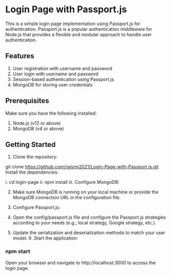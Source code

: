 # Login Page with Passport.js

This is a simple login page implementation using Passport.js for authentication.
Passport.js is a popular authentication middleware for Node.js that provides a flexible and modular approach to handle user authentication.

## Features

1. User registration with username and password
2. User login with username and password
3. Session-based authentication using Passport.js
4. MongoDB for storing user credentials


## Prerequisites

Make sure you have the following installed:

1. Node.js (v12 or above)
2. MongoDB (v4 or above)

## Getting Started

1. Clone the repository:

git clone <https://github.com/rajsrm2021/Login-Page-with-Passport.js.git>
Install the dependencies:

i. cd login-page
ii. npm install
iii. Configure MongoDB:

2. Make sure MongoDB is running on your local machine or provide the MongoDB connection URL in the configuration file.
3. Configure Passport.js:

4. Open the config/passport.js file and configure the Passport.js strategies according to your needs (e.g., local strategy, Google strategy, etc.).
5. Update the serialization and deserialization methods to match your user model.
6 .Start the application:


### npm start

Open your browser and navigate to http://localhost:3000 to access the login page.

